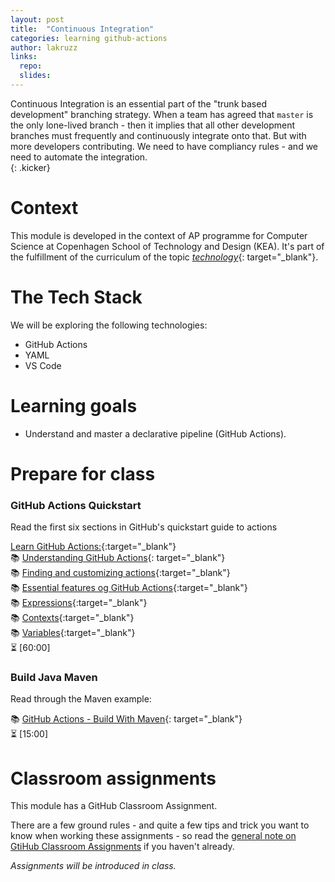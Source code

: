 ```yaml
---
layout: post
title:  "Continuous Integration"
categories: learning github-actions
author: lakruzz
links:
  repo:
  slides: 
---
```


Continuous Integration is an essential part of the "trunk based development" branching strategy. When a team has agreed that `master` is the only lone-lived branch - then it implies that all other development branches must frequently and continuously integrate onto that. But with more developers contributing. We need to have compliancy rules - and we need to automate the integration.   
{: .kicker}

# Context
This module is developed in the context of AP programme for Computer Science at Copenhagen School of Technology and Design (KEA). It's part of the fulfillment of the curriculum of the topic [_technology_](https://katalog.kea.dk/course/3050241/2022-2023){: target="_blank"}.

# The Tech Stack
We will be exploring the following technologies:

- GitHub Actions
- YAML
- VS Code

# Learning goals
- Understand and master a declarative pipeline (GitHub Actions).

# Prepare for class 

### GitHub Actions Quickstart
Read the first six sections in GitHub's quickstart guide to actions

[Learn GitHub Actions:](https://docs.github.com/en/actions/learn-github-actions){:target="_blank"}<br/>
📚 [Understanding GitHub Actions](https://docs.github.com/en/actions/learn-github-actions/understanding-github-actions){: target="_blank"}<br/>
📚 [Finding and customizing actions](https://docs.github.com/en/actions/learn-github-actions/finding-and-customizing-actions){:target="_blank"}<br/>
📚 [Essential features og GitHub Actions](https://docs.github.com/en/actions/learn-github-actions/essential-features-of-github-actions){:target="_blank"}<br/>
📚 [Expressions](https://docs.github.com/en/actions/learn-github-actions/expressions){:target="_blank"}<br/>
📚 [Contexts](https://docs.github.com/en/actions/learn-github-actions/contexts){:target="_blank"}<br/>
📚 [Variables](https://docs.github.com/en/actions/learn-github-actions/variables){:target="_blank"}<br/>
⏳ [60:00]

### Build Java Maven
Read through the Maven example:

📚 [GitHub Actions - Build With Maven](https://docs.github.com/en/actions/automating-builds-and-tests/building-and-testing-java-with-maven){: target="_blank"}<br/>
⏳ [15:00]

# Classroom assignments

This module has a GitHub Classroom Assignment. 

There are a few ground rules - and quite a few tips and trick you want to know when working these assignments - so read the [general note on GtiHub Classroom Assignments](/posts/github-classroom/) if you haven't already.

_Assignments will be introduced in class._

<!--
Assignments are setup for the following classes:

 - [DAT22b+c class](https://classroom.github.com/a/ZEfQjvJ0){: target="_blank"}

Problems getting started? [Reach out for help here!](https://github.com/orgs/kea-dev/discussions/5){: target="_blank"}-->